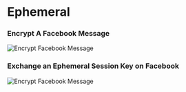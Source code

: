 # Ephemeral

### Encrypt A Facebook Message
![Encrypt Facebook Message](https://raw.githubusercontent.com/PseudoSky/Psypher/blob/master/lib/img/encrypt-text.gif)

### Exchange an Ephemeral Session Key on Facebook
![Encrypt Facebook Message](https://raw.githubusercontent.com/PseudoSky/Psypher/blob/master/lib/img/encrypt-text.gif)

